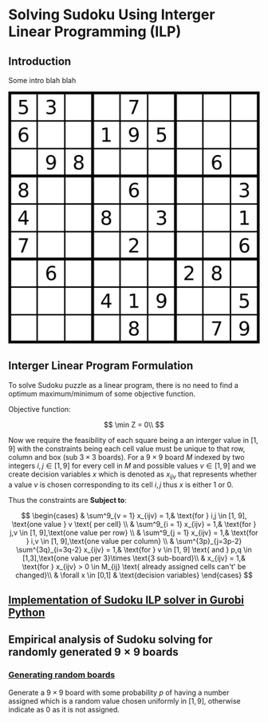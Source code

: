 # Solving Sudoku Using Interger Linear Programming (ILP)

## Introduction

Some intro blah blah



![Example Sudoku board - Generating & Solving Sudoku Puzzles | by Daniel Sasse | Medium](README.assets/example-board.png)

## Interger Linear Program Formulation

To solve Sudoku puzzle as a linear program, there is no need to find a optimum maximum/minimum of some objective function.

Objective function:

$$
\min Z = 0\\
$$

Now we require the feasibility of each square being a an interger value in $[1,9]$ with the constraints being each cell value must be unique to that row, column and box (sub $3\times 3$ boards). For a $9\times 9$ board $M$ indexed by two integers $i,j\in [1,9]$ for every cell in $M$ and possible values $v\in [1,9]$ and we create decision variables $x$ which is denoted as $x_{ijv}$ that represents whether a value $v$ is chosen corresponding to its cell $i,j$ thus $x$ is either $1$ or $0$. 

Thus the constraints are **Subject to**:

$$
\begin{cases}
    & \sum^9_{v = 1} x_{ijv} = 1,& \text{for } i,j \in [1, 9], \text{one value } v \text{ per cell} \\
    & \sum^9_{i = 1} x_{ijv} = 1,& \text{for } j,v \in [1, 9],\text{one value per row} \\
    & \sum^9_{j = 1} x_{ijv} = 1,& \text{for } i,v \in [1, 9],\text{one value per column} \\
    & \sum^{3p}_{j=3p-2} \sum^{3q}_{i=3q-2} x_{ijv} = 1,& \text{for } v \in [1, 9] \text{ and } p,q \in [1,3],\text{one value per 3}\times \text{3 sub-board}\\
    & x_{ijv} = 1,& \text{for } x_{ijv} > 0 \in M_{ij} \text{ already assigned cells can't' be changed}\\
    & \forall x \in [0,1] & \text{decision variables}
\end{cases}
$$

## [Implementation of Sudoku ILP solver in Gurobi Python](solver.py)


## Empirical analysis of Sudoku solving for randomly generated $9\times 9$ boards

### [Generating random boards](generate_board.py)

Generate a $9\times 9$ board with some probability $p$ of having a number assigned which is a random value chosen uniformly in $[1,9]$, otherwise indicate as $0$ as it is not assigned.

